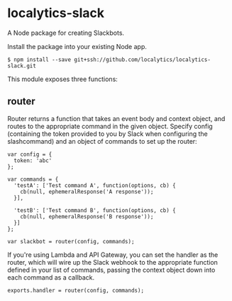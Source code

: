 localytics-slack
=======

A Node package for creating Slackbots.

Install the package into your existing Node app.

```
$ npm install --save git+ssh://github.com/localytics/localytics-slack.git
```

This module exposes three functions:

router
-------

Router returns a function that takes an event body and context object, and routes to the appropriate command in the given object. Specify config (containing the token provided to you by Slack when configuring the slashcommand) and an object of commands to set up the router:

```
var config = {
  token: 'abc'
};

var commands = {
  'testA': ['Test command A', function(options, cb) {
    cb(null, ephemeralResponse('A response'));
  }],

  'testB': ['Test command B', function(options, cb) {
    cb(null, ephemeralResponse('B response'));
  }]
};

var slackbot = router(config, commands);
```

If you're using Lambda and API Gateway, you can set the handler as the router, which will wire up the Slack webhook to the appropriate function defined in your list of commands, passing the context object down into each command as a callback.

```
exports.handler = router(config, commands);
```